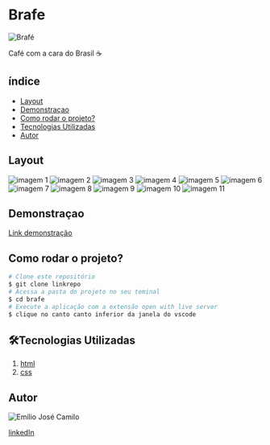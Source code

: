 # Brafe

![Brafé](./img/brafe.png)

Café com a cara do Brasil ☕

## índice

- <a href="#layout">Layout</a>
- <a href="#Demonstracao">Demonstraçao</a>
- <a href="#rodar">Como rodar o projeto?</a>
- <a href="#tecnologias">Tecnologias Utilizadas</a>
- <a href="#autor">Autor</a>

## Layout

![imagem 1](./img/readm/img1.png)
![imagem 2](./img/readm/img2.png)
![imagem 3](./img/readm/img3.png)
![imagem 4](./img/readm/img4.png)
![imagem 5](./img/readm/img5.png)
![imagem 6](./img/readm/img6.png)
![imagem 7](./img/readm/img7.png)
![imagem 8](./img/readm/img8.png)
![imagem 9](./img/readm/img9.png)
![imagem 10](./img/readm/img10.png)
![imagem 11](./img/readm/img11.png)

## Demonstraçao

[Link demonstração](https://emilio-jose-camilo.github.io/)

## Como rodar o projeto?

```bash
# Clone este repositório
$ git clone linkrepo
# Acessa a pasta do projeto no seu teminal
$ cd brafe
# Execute a aplicação com a extensão open with live server
$ clique no canto canto inferior da janela do vscode 
```

## 🛠Tecnologias Utilizadas
1. [html](https://developer.mozilla.org/pt-BR/docs/Web/HTML)
2. [css](https://developer.mozilla.org/pt-BR/docs/Web/CSS)

## Autor 

![Emílio José Camilo](./img/perfil/Emilio.jpg)

[linkedIn](https://www.linkedin.com/in/emilio-jos%C3%A9-794955208/)

